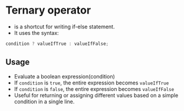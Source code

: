 # Ternary operator
- is a shortcut for writing if-else statement.
- It uses the syntax:
```java
condition ? valueIfTrue : valueIfFalse;
```
## Usage
* Evaluate a boolean expression(condition)
* If `condition` is `true`, the entire expression becomes `valueIfTrue`
* If `condition` is `false`, the entire expression becomes `valueIfFalse`
* Useful for returning or assigning different values based on a simple condition
in a single line.